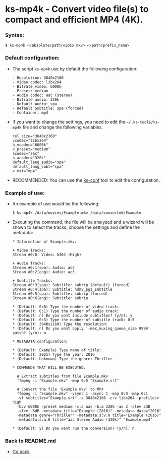 ks-mp4k - Convert video file(s) to compact and efficient MP4 (4K).
=================================================================

### Syntax:

```shell
$ ks-mp4k </absolute/path/video.mkv> </path/prefix_name>
```

### Default configuration:

  * The script `ks-mp4k` use by default the following configuration:
  
    ```shell
    - Resolution: 3840x2160
    - Video codec: libx264
    - Bitrate video: 6000k
    - Preset: medium
    - Audio codec: aac (stereo)
    - Bitrate audio: 320k
    - Default Audio: spa
    - Default Subtitle: spa (forced)
    - Container: mp4
    ````
    
  * If you want to change the settings, you need to edit the `~/.ks-tools/ks-mp4k` file and change the following variables:
  
    ```shell
    rel_size="3840x2160"
    vcodec="libx264"
    b_vcodec="6000k"
    v_preset="medium"
    acodec="aac"
    b_acodec="320k"
    default_lang_audio="spa"
    default_lang_subt="spa"
    v_ext="mp4"
    ````

  * RECOMMENDED: You can use the [ks-conf](https://github.com/q3aql/ks-tools/blob/main/doc/ks-conf.md) tool to edit the configuration.

### Example of use:

  * An example of use would be the following:
  
    ```shell
    $ ks-mp4k /data/movies/Example.mkv /data/converted/Example
    ````
    
  * Executing the command, the file will be analyzed and a wizard will be shown to select the tracks, choose the settings and define the metadata:

    ```shell
    * Information of Example.mkv:

    + Video Tracks:
    Stream #0:0: Video: h264 (High)

    + Audio Tracks:
    Stream #0:1(spa): Audio: ac3
    Stream #0:2(eng): Audio: ac3

    + Subtitle Tracks:
    Stream #0:3(spa): Subtitle: subrip (default) (forced)
    Stream #0:4(spa): Subtitle: hdmv_pgs_subtitle
    Stream #0:5(spa): Subtitle: subrip (forced)
    Stream #0:6(eng): Subtitle: subrip

    * (Default: 0:0) Type the number of video track: 
    * (Default: 0:1) Type the number of audio track: 
    * (Default: n) Do you want include subtitles? (y/n): y
    * (Default: 0:3) Type the number of subtitle track: 0:5
    * (Default: 3840x2160) Type the resolution: 
    * (Default: n) Do you want apply '-max_muxing_queue_size 9999' patch? (y/n): n

    * METADATA configuration:

    * (Default: Example) Type name of title: 
    * (Default: 2021) Type the year: 2016
    * (Default: Unknown) Type the genre: Thriller

    * COMMANDS THAT WILL BE EXECUTED:

      # Extract subtitles from file Example.mkv
      ffmpeg -i "Example.mkv" -map 0:5 "Example.srt"

      # Convert the file 'Example.mkv' to MP4
      ffmpeg -i "Example.mkv" -vsync 1 -async 1 -map 0:0 -map 0:1 
      -vf subtitles="Example.srt" -s 3840x2160 -c:v libx264 -profile:v high 
      -b:v 6000k -preset medium -c:a aac -b:a 320k -ac 2 -clev 3dB 
      -slev -6dB -metadata title="Example (2016)" -metadata date="2016" 
      -metadata genre="Thriller" -metadata:s:v:0 title="Example (2016)" 
      -metadata:s:a:0 title="aac Stereo Audio (320k)" "Example.mp4"

    * (Default: y) Do you want run the conversion? (y/n): n
    ````
    
### Back to README.md
    
* [Go back](https://github.com/q3aql/ks-tools/blob/main/README.md)
  
